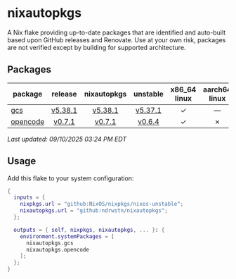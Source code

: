 # nixautopkgs

A Nix flake providing up-to-date packages that are identified and auto-built based upon GitHub releases
and Renovate. Use at your own risk, packages are not verified except by building for supported architecture.

<!-- DASHBOARD:START -->
## Packages

| package | release | nixautopkgs | unstable | x86_64<br>linux | aarch64<br>linux | x86_64<br>darwin | aarch64<br>darwin |
|---------|:-------:|:-----------:|:--------:|:---------------:|:-----------------:|:-----------------:|:-----------------:|
| [gcs](./packages/gcs.nix) | [v5.38.1](https://github.com/richardwilkes/gcs/releases/tag/v5.38.1) | [v5.38.1](https://github.com/ndrwstn/nixautopkgs/pull/20) | [v5.37.1](https://github.com/NixOS/nixpkgs/blob/master/pkgs/by-name/gc/gcs/package.nix) | ✓ | — | ✓ | ✓ |
| [opencode](./packages/opencode.nix) | [v0.7.1](https://github.com/sst/opencode/releases/tag/v0.7.1) | [v0.7.1](https://github.com/ndrwstn/nixautopkgs/pull/39) | [v0.6.4](https://github.com/NixOS/nixpkgs/blob/master/pkgs/by-name/op/opencode/package.nix) | ✓ | ✗ | ✓ | ✓ |

*Last updated: 09/10/2025 03:24 PM EDT*
<!-- DASHBOARD:END -->
## Usage

Add this flake to your system configuration:

```nix
{
  inputs = {
    nixpkgs.url = "github:NixOS/nixpkgs/nixos-unstable";
    nixautopkgs.url = "github:ndrwstn/nixautopkgs";
  };

  outputs = { self, nixpkgs, nixautopkgs, ... }: {
    environment.systemPackages = [
      nixautopkgs.gcs
      nixautopkgs.opencode
    ];
  };
}
```
